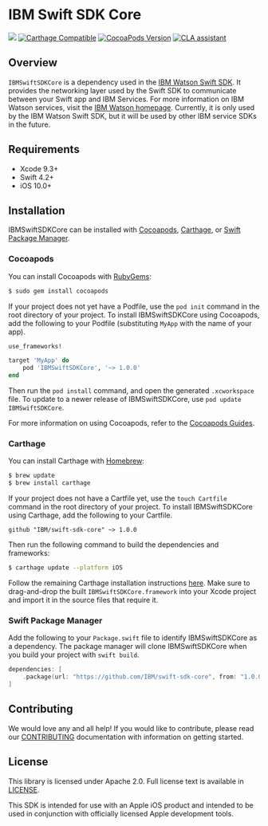 # IBM Swift SDK Core

![](https://img.shields.io/badge/platform-iOS,%20Linux-blue.svg?style=flat)
[![Carthage Compatible](https://img.shields.io/badge/Carthage-compatible-4BC51D.svg?style=flat)](https://github.com/Carthage/Carthage)
[![CocoaPods Version](https://img.shields.io/cocoapods/v/IBMSwiftSDKCore.svg?style=flat)](http://cocoadocs.org/docsets/IBMSwiftSDKCore)
[![CLA assistant](https://cla-assistant.io/readme/badge/watson-developer-cloud/IBMSwiftSDKCore)](https://cla-assistant.io/IBM/swift-sdk-core)

## Overview

`IBMSwiftSDKCore` is a dependency used in the [IBM Watson Swift SDK](https://github.com/watson-developer-cloud/swift-sdk).
It provides the networking layer used by the Swift SDK to communicate between your Swift app and IBM Services.
For more information on IBM Watson services, visit the [IBM Watson homepage](https://www.ibm.com/watson/). Currently, it is only used by the IBM Watson Swift SDK, but it will be used by other IBM service SDKs in the future.


## Requirements

- Xcode 9.3+
- Swift 4.2+
- iOS 10.0+

## Installation

IBMSwiftSDKCore can be installed with [Cocoapods](http://cocoapods.org/), [Carthage](https://github.com/Carthage/Carthage), or [Swift Package Manager](https://swift.org/package-manager/).

### Cocoapods

You can install Cocoapods with [RubyGems](https://rubygems.org/):

```bash
$ sudo gem install cocoapods
```

If your project does not yet have a Podfile, use the `pod init` command in the root directory of your project. To install IBMSwiftSDKCore using Cocoapods, add the following to your Podfile (substituting `MyApp` with the name of your app). 

```ruby
use_frameworks!

target 'MyApp' do
    pod 'IBMSwiftSDKCore', '~> 1.0.0'
end
```

Then run the `pod install` command, and open the generated `.xcworkspace` file. To update to a newer release of IBMSwiftSDKCore, use `pod update IBMSwiftSDKCore`.

For more information on using Cocoapods, refer to the [Cocoapods Guides](https://guides.cocoapods.org/using/index.html).

### Carthage

You can install Carthage with [Homebrew](http://brew.sh/):

```bash
$ brew update
$ brew install carthage
```

If your project does not have a Cartfile yet, use the `touch Cartfile` command in the root directory of your project. To install IBMSwiftSDKCore using Carthage, add the following to your Cartfile. 

```
github "IBM/swift-sdk-core" ~> 1.0.0
```

Then run the following command to build the dependencies and frameworks:

```bash
$ carthage update --platform iOS
```

Follow the remaining Carthage installation instructions [here](https://github.com/Carthage/Carthage#getting-started). Make sure to drag-and-drop the built `IBMSwiftSDKCore.framework` into your Xcode project and import it in the source files that require it.

### Swift Package Manager

Add the following to your `Package.swift` file to identify IBMSwiftSDKCore as a dependency. The package manager will clone IBMSwiftSDKCore when you build your project with `swift build`.

```swift
dependencies: [
    .package(url: "https://github.com/IBM/swift-sdk-core", from: "1.0.0")
]
```

## Contributing

We would love any and all help! If you would like to contribute, please read our [CONTRIBUTING](https://github.com/watson-developer-cloud/IBMSwiftSDKCore/blob/master/.github/CONTRIBUTING.md) documentation with information on getting started.

## License

This library is licensed under Apache 2.0. Full license text is
available in [LICENSE](https://github.com/watson-developer-cloud/IBMSwiftSDKCore/blob/master/LICENSE).

This SDK is intended for use with an Apple iOS product and intended to be used in conjunction with officially licensed Apple development tools.